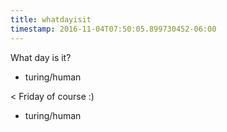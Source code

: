 ```yaml
---
title: whatdayisit
timestamp: 2016-11-04T07:50:05.899730452-06:00
---
```


What day is it?
* turing/human

< Friday of course :)
* turing/human
